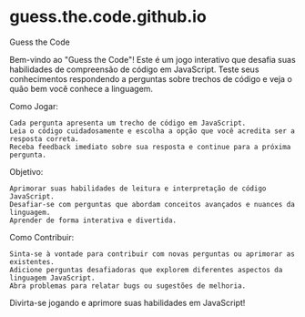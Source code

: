 # guess.the.code.github.io
Guess the Code

Bem-vindo ao "Guess the Code"! Este é um jogo interativo que desafia suas habilidades de compreensão de código em JavaScript. Teste seus conhecimentos respondendo a perguntas sobre trechos de código e veja o quão bem você conhece a linguagem.

Como Jogar:

    Cada pergunta apresenta um trecho de código em JavaScript.
    Leia o código cuidadosamente e escolha a opção que você acredita ser a resposta correta.
    Receba feedback imediato sobre sua resposta e continue para a próxima pergunta.

Objetivo:

    Aprimorar suas habilidades de leitura e interpretação de código JavaScript.
    Desafiar-se com perguntas que abordam conceitos avançados e nuances da linguagem.
    Aprender de forma interativa e divertida.

Como Contribuir:

    Sinta-se à vontade para contribuir com novas perguntas ou aprimorar as existentes.
    Adicione perguntas desafiadoras que explorem diferentes aspectos da linguagem JavaScript.
    Abra problemas para relatar bugs ou sugestões de melhoria.

Divirta-se jogando e aprimore suas habilidades em JavaScript!
